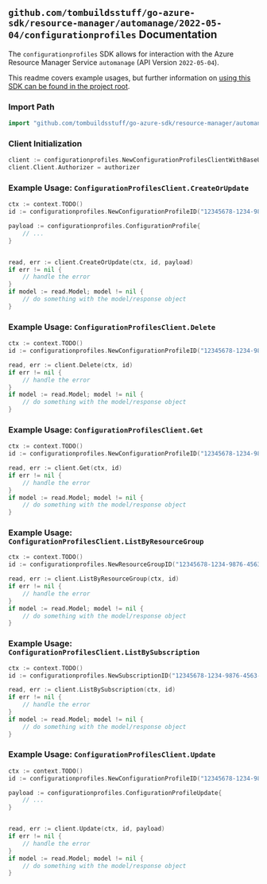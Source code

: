 
## `github.com/tombuildsstuff/go-azure-sdk/resource-manager/automanage/2022-05-04/configurationprofiles` Documentation

The `configurationprofiles` SDK allows for interaction with the Azure Resource Manager Service `automanage` (API Version `2022-05-04`).

This readme covers example usages, but further information on [using this SDK can be found in the project root](https://github.com/tombuildsstuff/go-azure-sdk/tree/main/docs).

### Import Path

```go
import "github.com/tombuildsstuff/go-azure-sdk/resource-manager/automanage/2022-05-04/configurationprofiles"
```


### Client Initialization

```go
client := configurationprofiles.NewConfigurationProfilesClientWithBaseURI("https://management.azure.com")
client.Client.Authorizer = authorizer
```


### Example Usage: `ConfigurationProfilesClient.CreateOrUpdate`

```go
ctx := context.TODO()
id := configurationprofiles.NewConfigurationProfileID("12345678-1234-9876-4563-123456789012", "example-resource-group", "configurationProfileValue")

payload := configurationprofiles.ConfigurationProfile{
	// ...
}


read, err := client.CreateOrUpdate(ctx, id, payload)
if err != nil {
	// handle the error
}
if model := read.Model; model != nil {
	// do something with the model/response object
}
```


### Example Usage: `ConfigurationProfilesClient.Delete`

```go
ctx := context.TODO()
id := configurationprofiles.NewConfigurationProfileID("12345678-1234-9876-4563-123456789012", "example-resource-group", "configurationProfileValue")

read, err := client.Delete(ctx, id)
if err != nil {
	// handle the error
}
if model := read.Model; model != nil {
	// do something with the model/response object
}
```


### Example Usage: `ConfigurationProfilesClient.Get`

```go
ctx := context.TODO()
id := configurationprofiles.NewConfigurationProfileID("12345678-1234-9876-4563-123456789012", "example-resource-group", "configurationProfileValue")

read, err := client.Get(ctx, id)
if err != nil {
	// handle the error
}
if model := read.Model; model != nil {
	// do something with the model/response object
}
```


### Example Usage: `ConfigurationProfilesClient.ListByResourceGroup`

```go
ctx := context.TODO()
id := configurationprofiles.NewResourceGroupID("12345678-1234-9876-4563-123456789012", "example-resource-group")

read, err := client.ListByResourceGroup(ctx, id)
if err != nil {
	// handle the error
}
if model := read.Model; model != nil {
	// do something with the model/response object
}
```


### Example Usage: `ConfigurationProfilesClient.ListBySubscription`

```go
ctx := context.TODO()
id := configurationprofiles.NewSubscriptionID("12345678-1234-9876-4563-123456789012")

read, err := client.ListBySubscription(ctx, id)
if err != nil {
	// handle the error
}
if model := read.Model; model != nil {
	// do something with the model/response object
}
```


### Example Usage: `ConfigurationProfilesClient.Update`

```go
ctx := context.TODO()
id := configurationprofiles.NewConfigurationProfileID("12345678-1234-9876-4563-123456789012", "example-resource-group", "configurationProfileValue")

payload := configurationprofiles.ConfigurationProfileUpdate{
	// ...
}


read, err := client.Update(ctx, id, payload)
if err != nil {
	// handle the error
}
if model := read.Model; model != nil {
	// do something with the model/response object
}
```
